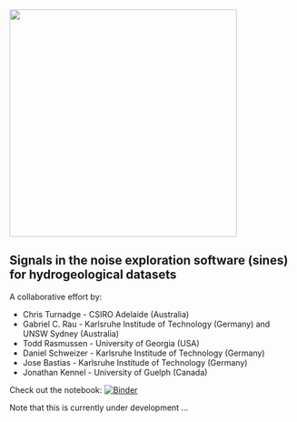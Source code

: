 <img src="https://github.com/hydrogeoscience/HydroGeoSines/blob/master/HGS_v0.jpg" width="400" />

## Signals in the noise exploration software (sines) for hydrogeological datasets

A collaborative effort by: 
* Chris Turnadge - CSIRO Adelaide (Australia)
* Gabriel C. Rau - Karlsruhe Institude of Technology (Germany) and UNSW Sydney (Australia)
* Todd Rasmussen - University of Georgia (USA)
* Daniel Schweizer - Karlsruhe Institude of Technology (Germany)
* Jose Bastias - Karlsruhe Institude of Technology (Germany)
* Jonathan Kennel - University of Guelph (Canada)

Check out the notebook: [![Binder](https://mybinder.org/badge_logo.svg)](https://github.com/hydrogeoscience/HydroGeoSines/blob/master/03%20Python%203%20code/hydrogeosines_demo_v0.ipynb)

Note that this is currently under development ...
